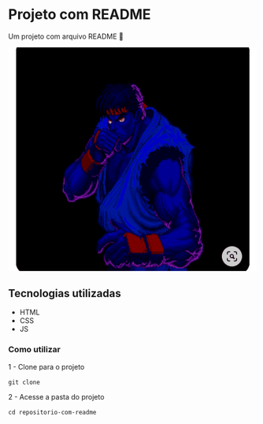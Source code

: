 # Projeto com README
Um projeto com arquivo README 🚀

[<img src="./tela-hadouken-snes.gif" alt="gif da tela inicial hadouken">](https://br.pinterest.com/pin/626985579344972676/)


## Tecnologias utilizadas
- HTML
- CSS
- JS

### Como utilizar 

1 - Clone para o projeto 

``` 
git clone

```
2 - Acesse a pasta do projeto 
```
cd repositorio-com-readme
```